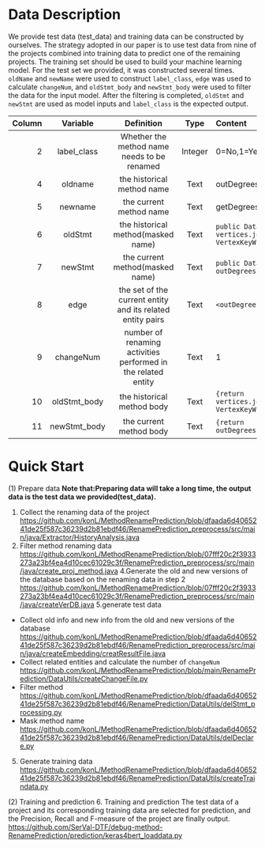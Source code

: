 # Data Description
We provide test data (test_data) and training data can be constructed by ourselves. The strategy adopted in our paper is to use test data from nine of the projects combined into training data to predict one of the remaining projects.
The training set should be used to build your machine learning model. For the test set we provided, it was constructed several times. `oldName` and `newName` were used to construct `label_class`, `edge` was used to calculate `changeNum`, and `oldStmt_body` and `newStmt_body` were used to filter the data for the input model.
After the filtering is completed, `oldStmt` and `newStmt` are used as model inputs and `label_class` is the expected output.


|Column|Variable|Definition|Type|Content|
 -:|:-:|:-: |:-:| :-
 |2|label_class|Whether the method name needs to be renamed|Integer|0=No,1=Yes|
 |4|oldname|the historical method name|Text|outDegrees|
 |5|newname|the current method name|Text|getDegrees|
 |6|oldStmt|the historical method(masked name)|Text|`public DataSet<Tuple2<K, Long>> _(){return vertices.join(edges).where(0).equalTo(0).map(new VertexKeyWithOne<K, EV, VV>()).groupBy(0).sum(1);}`|
 |7|newStmt|the current method(masked name)|Text|`public DataSet<Tuple2<K, Long>> _(){return outDegrees().union(inDegrees()).groupBy(0).sum(1);}` |
 |8|edge|the set of the current entity and its related entity pairs|Text|`<outDegrees,Graph>,<outDegrees,flink.graphs>`|
 |9|changeNum|number of renaming activities performed in the related entity|Text| 1|
 |10|oldStmt_body|the historical method body|Text|`{return vertices.join(edges).where(0).equalTo(0).map(new VertexKeyWithOne<K, EV, VV>()).groupBy(0).sum(1);}`|
 |11|newStmt_body|the current method body|Text|`{return outDegrees().union(inDegrees()).groupBy(0).sum(1);}`|
 
 
 
 
 
 


# Quick Start
(1) Prepare data
**Note that:Preparing data will take a long time, the output data is the test data we provided(test_data).**
1. Collect the renaming data of the project
https://github.com/konL/MethodRenamePrediction/blob/dfaada6d4065241de25f587c36239d2b81ebdf46/RenamePrediction_preprocess/src/main/java/Extractor/HistoryAnalysis.java
2. Filter method renaming data
https://github.com/konL/MethodRenamePrediction/blob/07fff20c2f3933273a23bf4ea4d10cec61029c3f/RenamePrediction_preprocess/src/main/java/create_proj_method.java
4.Generate the old and new versions of the database based on the renaming data in step 2
https://github.com/konL/MethodRenamePrediction/blob/07fff20c2f3933273a23bf4ea4d10cec61029c3f/RenamePrediction_preprocess/src/main/java/createVerDB.java
5.generate test data
- Collect old info and new info from the old and new versions of the database
https://github.com/konL/MethodRenamePrediction/blob/dfaada6d4065241de25f587c36239d2b81ebdf46/RenamePrediction_preprocess/src/main/java/createEmbedding/creatResultFile.java
- Collect related entities and calculate the number of `changeNum`
https://github.com/konL/MethodRenamePrediction/blob/main/RenamePrediction/DataUtils/createChangeFile.py
- Filter method
https://github.com/konL/MethodRenamePrediction/blob/dfaada6d4065241de25f587c36239d2b81ebdf46/RenamePrediction/DataUtils/delStmt_processing.py
- Mask method name
https://github.com/konL/MethodRenamePrediction/blob/dfaada6d4065241de25f587c36239d2b81ebdf46/RenamePrediction/DataUtils/delDeclare.py
5. Generate training data
https://github.com/konL/MethodRenamePrediction/blob/dfaada6d4065241de25f587c36239d2b81ebdf46/RenamePrediction/DataUtils/createTraindata.py

(2) Training and prediction
6. Training and prediction
The test data of a project and its corresponding training data are selected for prediction, and the Precision, Recall and F-measure of the project are finally output.
https://github.com/SerVal-DTF/debug-method-RenamePrediction/prediction/keras4bert_loaddata.py
